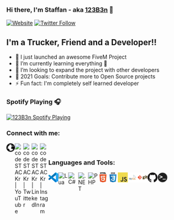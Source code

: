 ### Hi there, I'm Staffan - aka [123B3n][website] 👋

[![Website](https://img.shields.io/website?label=manifestrp.eu&style=for-the-badge&url=https%3A%2F%2Fmanifestrp.eu)](https://manifestrp.eu)
[![Twitter Follow](https://img.shields.io/twitter/follow/123B3n?color=1DA1F2&logo=twitter&style=for-the-badge)](https://twitter.com/intent/follow?original_referer=https%3A%2F%2Fgithub.com%2F123B3n&screen_name=123B3n)

## I'm a Trucker, Friend and a Developer!!

- 🔭 I just launched an awesome FiveM Project
- 🌱 I’m currently learning everything 🤣
- 👯 I’m looking to expand the project with other developers
- 🥅 2021 Goals: Contribute more to Open Source projects
- ⚡ Fun fact: I'm completely self learned developer

### Spotify Playing 🎧

[<img src="https://spotify-playing-alpha.vercel.app/api/spotify-playing" alt="123B3n Spotify Playing" width="350" />](https://open.spotify.com/user/mahmodalrawi)

### Connect with me:

[<img align="left" alt="ManifestRP.eu" width="22px" src="https://raw.githubusercontent.com/iconic/open-iconic/master/svg/globe.svg" />][website]
[<img align="left" alt="codeSTACKr | YouTube" width="22px" src="https://cdn.jsdelivr.net/npm/simple-icons@v3/icons/youtube.svg" />][youtube]
[<img align="left" alt="codeSTACKr | Twitter" width="22px" src="https://cdn.jsdelivr.net/npm/simple-icons@v3/icons/twitter.svg" />][twitter]
[<img align="left" alt="codeSTACKr | LinkedIn" width="22px" src="https://cdn.jsdelivr.net/npm/simple-icons@v3/icons/linkedin.svg" />][linkedin]
[<img align="left" alt="codeSTACKr | Instagram" width="22px" src="https://cdn.jsdelivr.net/npm/simple-icons@v3/icons/instagram.svg" />][instagram]

<br />

### Languages and Tools:

[<img align="left" alt="Visual Studio Code" width="26px" src="https://raw.githubusercontent.com/github/explore/80688e429a7d4ef2fca1e82350fe8e3517d3494d/topics/visual-studio-code/visual-studio-code.png" />][github]
[<img align="left" alt="Lua" width="26px" src="https://upload.wikimedia.org/wikipedia/commons/c/cf/Lua-Logo.svg" />][github]
[<img align="left" alt="C#" width="26px" src="https://www.cnjobs.dk/drupal/sites/default/files/2019-01/csharp-01.png" />][github]
[<img align="left" alt=".NET" width="26px" src="https://upload.wikimedia.org/wikipedia/commons/thumb/e/ee/.NET_Core_Logo.svg/1200px-.NET_Core_Logo.svg.png" />][github]
[<img align="left" alt="PHP" width="26px" src="https://pbs.twimg.com/profile_images/554530862453104641/xq5KwTA1.png" />][github]
[<img align="left" alt="HTML5" width="26px" src="https://raw.githubusercontent.com/github/explore/80688e429a7d4ef2fca1e82350fe8e3517d3494d/topics/html/html.png" />][github]
[<img align="left" alt="CSS3" width="26px" src="https://raw.githubusercontent.com/github/explore/80688e429a7d4ef2fca1e82350fe8e3517d3494d/topics/css/css.png" />][github]
[<img align="left" alt="JavaScript" width="26px" src="https://raw.githubusercontent.com/github/explore/80688e429a7d4ef2fca1e82350fe8e3517d3494d/topics/javascript/javascript.png" />][github]
[<img align="left" alt="MySQL" width="26px" src="https://raw.githubusercontent.com/github/explore/80688e429a7d4ef2fca1e82350fe8e3517d3494d/topics/mysql/mysql.png" />][github]
[<img align="left" alt="Git" width="26px" src="https://raw.githubusercontent.com/github/explore/80688e429a7d4ef2fca1e82350fe8e3517d3494d/topics/git/git.png" />][github]
[<img align="left" alt="GitHub" width="26px" src="https://raw.githubusercontent.com/github/explore/78df643247d429f6cc873026c0622819ad797942/topics/github/github.png" />][github]
[<img align="left" alt="Terminal" width="26px" src="https://raw.githubusercontent.com/github/explore/80688e429a7d4ef2fca1e82350fe8e3517d3494d/topics/terminal/terminal.png" />][github]

[github]: https://github.com/123B3n
[website]: https://manifestrp.eu
[twitter]: https://twitter.com/123B3n
[youtube]: https://www.youtube.com/channel/UCYAMUfMRSfB7ZzhvtWXQqpg
[instagram]: https://instagram.com/staffanlowgren
[linkedin]: https://www.linkedin.com/in/staffan-löwgren-b217b988/
